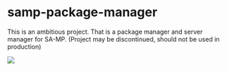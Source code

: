 # samp-package-manager

This is an ambitious project. That is a package manager and server manager for SA-MP. (Project may be discontinued, should not be used in production)

![](https://i.imgur.com/7s1DVCI.png)
